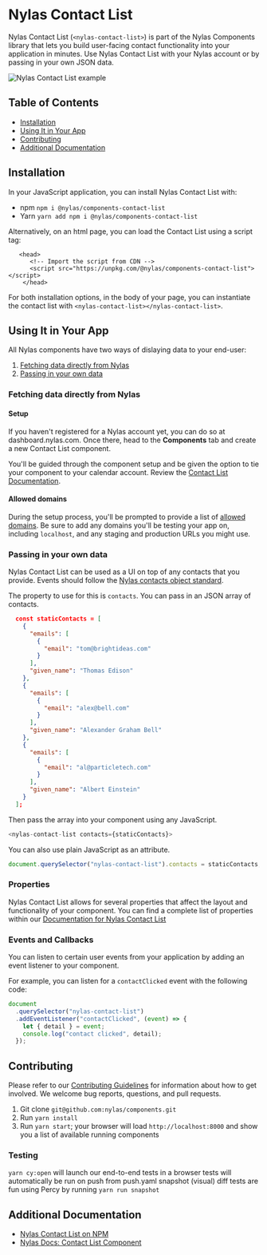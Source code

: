 # Nylas Contact List

Nylas Contact List (`<nylas-contact-list>`) is part of the Nylas Components library that lets you build user-facing contact functionality into your application in minutes. Use Nylas Contact List with your Nylas account or by passing in your own JSON data.

![Nylas Contact List example](https://nylas-static-assets.s3-us-west-2.amazonaws.com/public-documentation/contact_list_gif.gif)

## Table of Contents

- [Installation](#installation)
- [Using It in Your App](#using-it-in-your-app)
- [Contributing](#contributing)
- [Additional Documentation](#additional-documentation)

## Installation

In your JavaScript application, you can install Nylas Contact List with:

- npm `npm i @nylas/components-contact-list`
- Yarn `yarn add npm i @nylas/components-contact-list`

Alternatively, on an html page, you can load the Contact List using a script tag:

```
   <head>
      <!-- Import the script from CDN -->
      <script src="https://unpkg.com/@nylas/components-contact-list"></script>
    </head>
```

For both installation options, in the body of your page, you can instantiate the contact list with `<nylas-contact-list></nylas-contact-list>`.

## Using It in Your App

All Nylas components have two ways of dislaying data to your end-user:

1. [Fetching data directly from Nylas](#fetching-data-directly-from-nylas)
2. [Passing in your own data](#passing-in-your-own-data)

### Fetching data directly from Nylas

#### Setup

If you haven't registered for a Nylas account yet, you can do so at dashboard.nylas.com. Once there, head to the **Components** tab and create a new Contact List component.

You'll be guided through the component setup and be given the option to tie your component to your calendar account. Review the [Contact List Documentation](https://developer.nylas.com/docs/user-experience/components/contact-list-component/).

#### Allowed domains

During the setup process, you'll be prompted to provide a list of [allowed domains](https://developer.nylas.com/docs/user-experience/components/contact-list-component/#allowed-domains). Be sure to add any domains you'll be testing your app on, including `localhost`, and any staging and production URLs you might use.

### Passing in your own data

Nylas Contact List can be used as a UI on top of any contacts that you provide. Events should follow the [Nylas contacts object standard](https://developer.nylas.com/docs/api/#tag--Contacts--contact-object).

The property to use for this is `contacts`. You can pass in an JSON array of contacts.

```json
  const staticContacts = [
    {
      "emails": [
        {
          "email": "tom@brightideas.com"
        }
      ],
      "given_name": "Thomas Edison"
    },
    {
      "emails": [
        {
          "email": "alex@bell.com"
        }
      ],
      "given_name": "Alexander Graham Bell"
    },
    {
      "emails": [
        {
          "email": "al@particletech.com"
        }
      ],
      "given_name": "Albert Einstein"
    }
  ];
```

Then pass the array into your component using any JavaScript.

```js
<nylas-contact-list contacts={staticContacts}>
```

You can also use plain JavaScript as an attribute.

```js
document.querySelector("nylas-contact-list").contacts = staticContacts;
```

### Properties

Nylas Contact List allows for several properties that affect the layout and functionality of your component. You can find a complete list of properties within our [Documentation for Nylas Contact List](https://developer.nylas.com/docs/user-experience/components/contact-list-component/#customization)

### Events and Callbacks

You can listen to certain user events from your application by adding an event listener to your component.

For example, you can listen for a `contactClicked` event with the following code:

```js
document
  .querySelector("nylas-contact-list")
  .addEventListener("contactClicked", (event) => {
    let { detail } = event;
    console.log("contact clicked", detail);
  });
```

## Contributing

Please refer to our [Contributing Guidelines](CONTRIBUTING.md) for information about how to get involved. We welcome bug reports, questions, and pull requests.

1. Git clone `git@github.com:nylas/components.git`
2. Run `yarn install`
3. Run `yarn start`; your browser will load `http://localhost:8000` and show you a list of available running components

### Testing

`yarn cy:open` will launch our end-to-end tests in a browser
tests will automatically be run on push from push.yaml
snapshot (visual) diff tests are fun using Percy by running `yarn run snapshot`

## Additional Documentation

- [Nylas Contact List on NPM](https://www.npmjs.com/package/@nylas/components-contact-list)
- [Nylas Docs: Contact List Component](https://developer.nylas.com/docs/user-experience/components/contact-list-component/)
